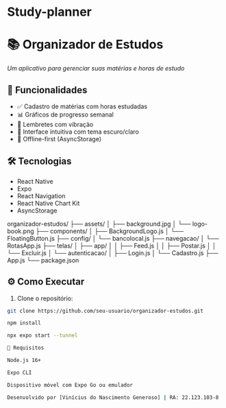 # Study-planner

# 📚 Organizador de Estudos

*Um aplicativo para gerenciar suas matérias e horas de estudo*

## 🚀 Funcionalidades
- ✅ Cadastro de matérias com horas estudadas  
- 📊 Gráficos de progresso semanal  
- 🔔 Lembretes com vibração  
- 🎨 Interface intuitiva com tema escuro/claro  
- 📱 Offline-first (AsyncStorage)  

## 🛠 Tecnologias
- React Native  
- Expo  
- React Navigation  
- React Native Chart Kit  
- AsyncStorage  

organizador-estudos/
├── assets/
│ ├── background.jpg
│ └── logo-book.png
├── components/
│ ├── BackgroundLogo.js
│ └── FloatingButton.js
├── config/
│ └── bancolocal.js
├── navegacao/
│ └── RotasApp.js
├── telas/
│ ├── app/
│ │ ├── Feed.js
│ │ ├── Postar.js
│ │ └── Excluir.js
│ └── autenticacao/
│ ├── Login.js
│ └── Cadastro.js
├── App.js
└── package.json

## ⚙️ Como Executar
1. Clone o repositório:
```bash
git clone https://github.com/seu-usuario/organizador-estudos.git

npm install

npx expo start --tunnel

📌 Requisitos

Node.js 16+

Expo CLI

Dispositivo móvel com Expo Go ou emulador

Desenvolvido por [Vinícius do Nascimento Generoso] | RA: 22.123.103-8 |[2025]
